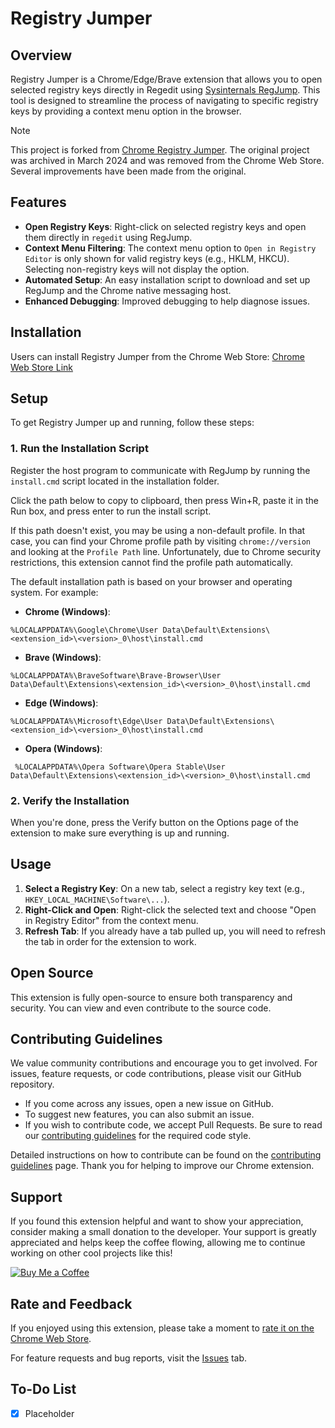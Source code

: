 
# Registry Jumper

## Overview

Registry Jumper is a Chrome/Edge/Brave extension that allows you to open selected registry keys directly in Regedit using [Sysinternals RegJump](https://learn.microsoft.com/en-us/sysinternals/downloads/regjump). This tool is designed to streamline the process of navigating to specific registry keys by providing a context menu option in the browser.

> [!NOTE]
> This project is forked from [Chrome Registry Jumper](https://github.com/hmemcpy/ChromeRegJump). The original project was archived in March 2024 and was removed from the Chrome Web Store. Several improvements have been made from the original.

## Features

- **Open Registry Keys**: Right-click on selected registry keys and open them directly in `regedit` using RegJump.
- **Context Menu Filtering**: The context menu option to `Open in Registry Editor` is only shown for valid registry keys (e.g., HKLM, HKCU). Selecting non-registry keys will not display the option.
- **Automated Setup**: An easy installation script to download and set up RegJump and the Chrome native messaging host.
- **Enhanced Debugging**: Improved debugging to help diagnose issues.

## Installation

Users can install Registry Jumper from the Chrome Web Store: [Chrome Web Store Link](https://chrome.google.com/webstore/detail/registry-jumper/placeholder-link)

## Setup

To get Registry Jumper up and running, follow these steps:

### 1. Run the Installation Script

Register the host program to communicate with RegJump by running the `install.cmd` script located in the installation folder.

Click the path below to copy to clipboard, then press Win+R, paste it in the Run box, and press enter to run the install script.

If this path doesn't exist, you may be using a non-default profile. In that case, you can find your Chrome profile path by visiting `chrome://version` and looking at the `Profile Path` line. Unfortunately, due to Chrome security restrictions, this extension cannot find the profile path automatically.

The default installation path is based on your browser and operating system. For example:

- **Chrome (Windows)**:
```
%LOCALAPPDATA%\Google\Chrome\User Data\Default\Extensions\<extension_id>\<version>_0\host\install.cmd
```
- **Brave (Windows)**:
```
%LOCALAPPDATA%\BraveSoftware\Brave-Browser\User Data\Default\Extensions\<extension_id>\<version>_0\host\install.cmd
```
- **Edge (Windows)**:
```
%LOCALAPPDATA%\Microsoft\Edge\User Data\Default\Extensions\<extension_id>\<version>_0\host\install.cmd
```
- **Opera (Windows)**:
```
 %LOCALAPPDATA%\Opera Software\Opera Stable\User Data\Default\Extensions\<extension_id>\<version>_0\host\install.cmd
 ```

### 2. Verify the Installation

When you're done, press the Verify button on the Options page of the extension to make sure everything is up and running.

## Usage

1. **Select a Registry Key**: On a new tab, select a registry key text (e.g., `HKEY_LOCAL_MACHINE\Software\...`).
2. **Right-Click and Open**: Right-click the selected text and choose "Open in Registry Editor" from the context menu.
3. **Refresh Tab**: If you already have a tab pulled up, you will need to refresh the tab in order for the extension to work.

## Open Source

This extension is fully open-source to ensure both transparency and security. You can view and even contribute to the source code.

## Contributing Guidelines

We value community contributions and encourage you to get involved. For issues, feature requests, or code contributions, please visit our GitHub repository.

- If you come across any issues, open a new issue on GitHub.
- To suggest new features, you can also submit an issue.
- If you wish to contribute code, we accept Pull Requests. Be sure to read our [contributing guidelines](https://github.com/asheroto/Registry-Jumper/blob/main/CONTRIBUTING.md) for the required code style.

Detailed instructions on how to contribute can be found on the [contributing guidelines](https://github.com/asheroto/Registry-Jumper/blob/main/CONTRIBUTING.md) page. Thank you for helping to improve our Chrome extension.

## Support

If you found this extension helpful and want to show your appreciation, consider making a small donation to the developer. Your support is greatly appreciated and helps keep the coffee flowing, allowing me to continue working on other cool projects like this!

[![Buy Me a Coffee](https://img.buymeacoffee.com/button-api/?text=Buy%20me%20a%20coffee&emoji=&slug=asheroto&button_colour=FFDD00&font_colour=000000&font_family=Lato&outline_colour=000000&coffee_colour=ffffff)](https://www.buymeacoffee.com/asheroto)

## Rate and Feedback

If you enjoyed using this extension, please take a moment to [rate it on the Chrome Web Store](https://chrome.google.com/webstore/detail/registry-jumper/abc123).

For feature requests and bug reports, visit the [Issues](https://github.com/asheroto/Registry-Jumper/issues) tab.

## To-Do List

- [x] Placeholder
